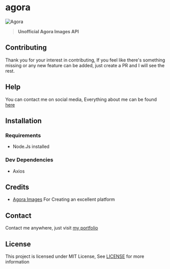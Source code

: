 # agora

![Agora](https://user-images.githubusercontent.com/17960677/101374415-2763b480-38d4-11eb-9e09-156e832377ef.png)

>**Unofficial Agora Images API**

## Contributing

Thank you for your interest in contributing, If you feel like there's something missing or any new feature can be added, just create a PR and I will see the rest.

## Help

You can contact me on social media, Everything about me can be found [here](https://theabbie.github.io)

## Installation

### Requirements

* Node.Js installed

### Dev Dependencies

* Axios

## Credits

* [Agora Images](https://play.google.com/store/apps/details?id=com.agora.agoraimages) For Creating an excellent platform

## Contact

Contact me anywhere, just visit [my portfolio](https://theabbie.github.io)

## License

This project is licensed under MIT License, See [LICENSE](/LICENSE) for more information

